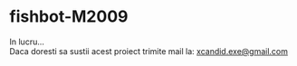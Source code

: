# fishbot-M2009

In lucru... <br>
Daca doresti sa sustii acest proiect trimite mail la: xcandid.exe@gmail.com
